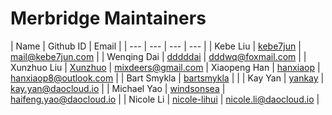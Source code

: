 # Merbridge Maintainers

| Name | Github ID | Email | 
| --- | --- | --- | --- |
| Kebe Liu | [kebe7jun](https://github.com/kebe7jun) | mail@kebe7jun.com |
| Wenqing Dai | [dddddai](https://github.com/dddddai) | dddwq@foxmail.com |
| Xunzhuo Liu | [Xunzhuo](https://github.com/Xunzhuo) | mixdeers@gmail.com
| Xiaopeng Han | [hanxiaop](https://github.com/hanxiaop) | hanxiaop8@outlook.com |
| Bart Smykla | [bartsmykla](https://github.com/bartsmykla) | |
| Kay Yan | [yankay](https://github.com/yankay) | kay.yan@daocloud.io |
| Michael Yao | [windsonsea](https://github.com/windsonsea) | haifeng.yao@daocloud.io |
| Nicole Li | [nicole-lihui](https://github.com/nicole-lihui) | nicole.li@daocloud.io |
